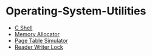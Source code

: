 # Operating-System-Utilities

* [C Shell](projects\Operating-System-Utilities\C-Shell)
* [Memory Allocator](projects\Operating-System-Utilities\MemoryAllocator)
* [Page Table Simulator](projects\Operating-System-Utilities\PageTableSimulator)
* [Reader Writer Lock](projects\Operating-System-Utilities\RwLock)